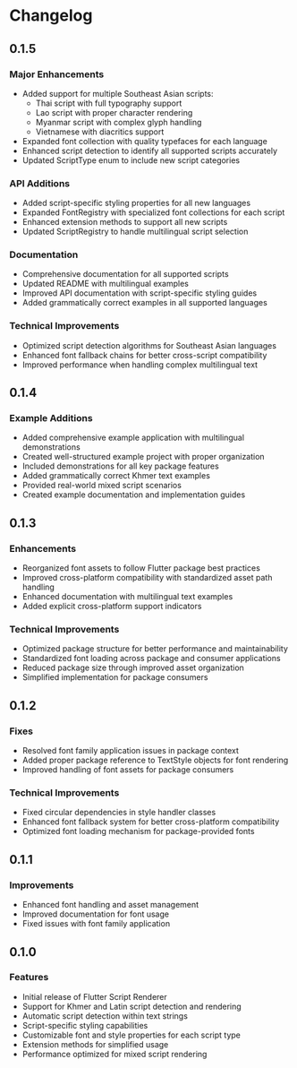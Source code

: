 # Changelog

## 0.1.5

### Major Enhancements
* Added support for multiple Southeast Asian scripts:
  * Thai script with full typography support
  * Lao script with proper character rendering
  * Myanmar script with complex glyph handling
  * Vietnamese with diacritics support
* Expanded font collection with quality typefaces for each language
* Enhanced script detection to identify all supported scripts accurately
* Updated ScriptType enum to include new script categories

### API Additions
* Added script-specific styling properties for all new languages
* Expanded FontRegistry with specialized font collections for each script
* Enhanced extension methods to support all new scripts
* Updated ScriptRegistry to handle multilingual script selection

### Documentation
* Comprehensive documentation for all supported scripts
* Updated README with multilingual examples
* Improved API documentation with script-specific styling guides
* Added grammatically correct examples in all supported languages

### Technical Improvements
* Optimized script detection algorithms for Southeast Asian languages
* Enhanced font fallback chains for better cross-script compatibility
* Improved performance when handling complex multilingual text

## 0.1.4

### Example Additions
* Added comprehensive example application with multilingual demonstrations
* Created well-structured example project with proper organization
* Included demonstrations for all key package features
* Added grammatically correct Khmer text examples
* Provided real-world mixed script scenarios
* Created example documentation and implementation guides

## 0.1.3

### Enhancements
* Reorganized font assets to follow Flutter package best practices
* Improved cross-platform compatibility with standardized asset path handling
* Enhanced documentation with multilingual text examples
* Added explicit cross-platform support indicators

### Technical Improvements
* Optimized package structure for better performance and maintainability
* Standardized font loading across package and consumer applications
* Reduced package size through improved asset organization
* Simplified implementation for package consumers

## 0.1.2

### Fixes
* Resolved font family application issues in package context
* Added proper package reference to TextStyle objects for font rendering
* Improved handling of font assets for package consumers

### Technical Improvements
* Fixed circular dependencies in style handler classes
* Enhanced font fallback system for better cross-platform compatibility
* Optimized font loading mechanism for package-provided fonts

## 0.1.1
### Improvements
* Enhanced font handling and asset management
* Improved documentation for font usage
* Fixed issues with font family application

## 0.1.0

### Features
* Initial release of Flutter Script Renderer
* Support for Khmer and Latin script detection and rendering
* Automatic script detection within text strings
* Script-specific styling capabilities
* Customizable font and style properties for each script type
* Extension methods for simplified usage
* Performance optimized for mixed script rendering